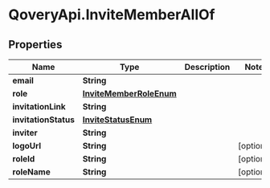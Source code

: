 # QoveryApi.InviteMemberAllOf

## Properties

Name | Type | Description | Notes
------------ | ------------- | ------------- | -------------
**email** | **String** |  | 
**role** | [**InviteMemberRoleEnum**](InviteMemberRoleEnum.md) |  | 
**invitationLink** | **String** |  | 
**invitationStatus** | [**InviteStatusEnum**](InviteStatusEnum.md) |  | 
**inviter** | **String** |  | 
**logoUrl** | **String** |  | [optional] 
**roleId** | **String** |  | [optional] 
**roleName** | **String** |  | [optional] 


